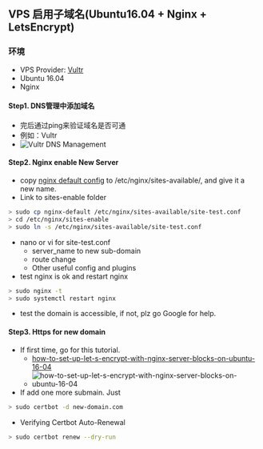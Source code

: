 ## VPS 启用子域名(Ubuntu16.04 + Nginx + LetsEncrypt)

### 环境
* VPS Provider: [Vultr](https://www.vultr.com/)
* Ubuntu 16.04
* Nginx

#### Step1. DNS管理中添加域名
* 完后通过ping来验证域名是否可通
* 例如：Vultr
* ![Vultr DNS Management](https://github.com/lxyu0405/resources/images/vultr-dns-manage.png)

#### Step2. Nginx enable New Server
* copy [nginx default config](https://github.com/lxyu0405/resources/blob/update/nginx-default) to /etc/nginx/sites-available/, and give it a new name.
* Link to sites-enable folder
```zsh
> sudo cp nginx-default /etc/nginx/sites-available/site-test.conf
> cd /etc/nginx/sites-enable
> sudo ln -s /etc/nginx/sites-available/site-test.conf
```
* nano or vi for site-test.conf
	* server_name to new sub-domain
	* route change
	* Other useful config and plugins
* test nginx is ok and restart nginx
```zsh
> sudo nginx -t
> sudo systemctl restart nginx
```
* test the domain is accessible, if not, plz go Google for help.

#### Step3. Https for new domain
* If first time, go for this tutorial.  
	* [how-to-set-up-let-s-encrypt-with-nginx-server-blocks-on-ubuntu-16-04](https://www.digitalocean.com/community/tutorials/how-to-set-up-let-s-encrypt-with-nginx-server-blocks-on-ubuntu-16-04)
	* ![how-to-set-up-let-s-encrypt-with-nginx-server-blocks-on-ubuntu-16-04](https://github.com/lxyu0405/resources/digitalocean-tutorials/letsencrypt-nginx.png)
* If add one more submain. Just
```zsh
> sudo certbot -d new-domain.com
```
* Verifying Certbot Auto-Renewal
```zsh
> sudo certbot renew --dry-run
```
